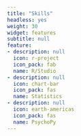 ```yaml
---
title: "Skills"
headless: yes
weight: 30
widget: features
subtitle: null
feature:
- description: null
  icon: r-project
  icon_pack: fab
  name: R/Studio
- description: null
  icon: chart-bar
  icon_pack: fas
  name: Statistics
- description: null
  icon: earth-americas
  icon_pack: fas
  name: PsychoPy
---
```

